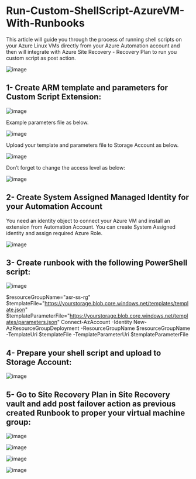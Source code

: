 # Run-Custom-ShellScript-AzureVM-With-Runbooks
This article will guide you through the process of running shell scripts on your Azure Linux VMs directly from your Azure Automation account and then will integrate with Azure Site Recovery  - Recovery Plan to run you custom script as post action. 

![image](https://github.com/mustafakaya/Run-Custom-ShellScript-AzureVM-With-Runbooks/assets/9195953/7fb5aeb2-65ab-40d3-8884-7d7ac498612b)

## 1-	Create ARM template and parameters for Custom Script Extension:
 
 ![image](https://github.com/mustafakaya/Run-Custom-ShellScript-AzureVM-With-Runbooks/assets/9195953/f0ab67cf-e4af-492c-ae49-2c42ed0acdc6)

Example parameters file as below. 

![image](https://github.com/mustafakaya/Run-Custom-ShellScript-AzureVM-With-Runbooks/assets/9195953/55f5ec45-fccc-408c-bfc8-c0d5b8b8e4b4)


Upload your template and parameters file to Storage Account as below. 

![image](https://github.com/mustafakaya/Run-Custom-ShellScript-AzureVM-With-Runbooks/assets/9195953/0b4a9daf-ef76-46a1-855e-18114df6c747)

 
Don’t forget to change the access level as below:

![image](https://github.com/mustafakaya/Run-Custom-ShellScript-AzureVM-With-Runbooks/assets/9195953/e373ddfb-33e7-40ec-94fb-ef5a4e786af0)

 
## 2-	Create System Assigned Managed Identity for your Automation Account

You need an identity object to connect your Azure VM and install an extension from Automation Account.  You can create System Assigned identity and assign required Azure Role.
 
![image](https://github.com/mustafakaya/Run-Custom-ShellScript-AzureVM-With-Runbooks/assets/9195953/e51fbc38-1514-4127-8258-49d829385b88)


## 3- Create runbook with the following PowerShell script:

![image](https://github.com/mustafakaya/Run-Custom-ShellScript-AzureVM-With-Runbooks/assets/9195953/b2e4b522-de93-4f78-8757-9f77744e1cc4)

 
$resourceGroupName="asr-ss-rg"
$templateFile="https://yourstorage.blob.core.windows.net/templates/template.json"
$templateParameterFile="https://yourstorage.blob.core.windows.net/templates/parameters.json"
Connect-AzAccount -Identity 
New-AzResourceGroupDeployment -ResourceGroupName $resourceGroupName  -TemplateUri $templateFile  -TemplateParameterUri $templateParameterFile


## 4-	Prepare your shell script and upload to Storage Account:

![image](https://github.com/mustafakaya/Run-Custom-ShellScript-AzureVM-With-Runbooks/assets/9195953/8a49f83d-d55f-4dca-bc03-dea5d178adf9)


## 5-	Go to Site Recovery Plan in Site Recovery vault and add post failover action as previous created Runbook to proper your virtual machine group:

 ![image](https://github.com/mustafakaya/Run-Custom-ShellScript-AzureVM-With-Runbooks/assets/9195953/7c9efd4b-d693-4b0a-9b76-d41ebe238f37)

 ![image](https://github.com/mustafakaya/Run-Custom-ShellScript-AzureVM-With-Runbooks/assets/9195953/63d494c2-fa24-4ffd-b106-8a65fc5d47a4)

 ![image](https://github.com/mustafakaya/Run-Custom-ShellScript-AzureVM-With-Runbooks/assets/9195953/4bdea734-96cc-4a15-a11a-54dbb643a6d5)

 ![image](https://github.com/mustafakaya/Run-Custom-ShellScript-AzureVM-With-Runbooks/assets/9195953/909d71a4-95fc-47b5-859a-a081492c8076)




 
 
 

